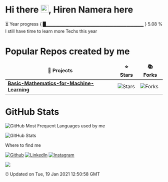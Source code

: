 <h1>Hi there <img src="https://media.giphy.com/media/hvRJCLFzcasrR4ia7z/giphy.gif" width="25px">,  Hiren Namera here</h1>
<p>

⏳ Year progress { █▁▁▁▁▁▁▁▁▁▁▁▁▁▁▁▁▁▁▁▁▁▁▁▁▁▁▁▁▁ } 5.08 % I still have time to learn more Techs this year

</p>

<h1>Popular Repos created by me</h1>
<table>
  <thead align="center">
    <tr >
      <td><b>🎁 Projects</b></td>
      <td><b>⭐ Stars</b></td>
      <td><b>📚 Forks</b></td>
    </tr>
  </thead>
  <tbody>
    <tr>
	    <td><a href="https://github.com/hrnbot/Basic-Mathematics-for-Machine-Learning"><b>Basic-Mathematics-for-Machine-Learning</b></a></td>
      <td><img alt="Stars" src="https://img.shields.io/github/stars/hrnbot/Basic-Mathematics-for-Machine-Learning?style=flat-square&labelColor=343b41"/></td>
      <td><img alt="Forks" src="https://img.shields.io/github/forks/hrnbot/Basic-Mathematics-for-Machine-Learning?style=flat-square&labelColor=343b41"/></td>
         </tr>
	  </tr>
  </tbody>
</table>


<h1>GitHub Stats</h1>
<p><img src="https://github-readme-stats.vercel.app/api/top-langs/?username=hrnbot&layout=compact;show_icons=true" alt="GitHub Most Frequent Languages used by me"></p>
<p><img src="https://github-readme-stats.vercel.app/api?username=hrnbot&amp;show_icons=true" alt="GitHub Stats"></p>


<h11>Where to find me</h1>
<p><a href="https://github.com/hrnbot" target="_blank"><img alt="Github" src="https://img.shields.io/badge/GitHub-%2312100E.svg?&style=for-the-badge&logo=Github&logoColor=white" /></a> <a href="https://www.linkedin.com/in/hiren-namera-83520ab4" target="_blank"><img alt="LinkedIn" src="https://img.shields.io/badge/linkedin-%230077B5.svg?&style=for-the-badge&logo=linkedin&logoColor=white" /></a> <a href="https://www.instagram.com/the_artificial_intel_developer/" target="_blank"><img alt="Instagram" src="https://img.shields.io/badge/instagram-%23E4405F.svg?&style=for-the-badge&logo=instagram&logoColor=white" /></a>
</p>

<p><a href="https://github.com/hrnbot" target="_blank"><img src="https://github.com/hrnbot/hrnbot/workflows/Progress%20Bar%20CI/badge.svg"/></a></p>
<p>⏰ Updated on Tue, 19 Jan 2021 12:50:58 GMT</p>

